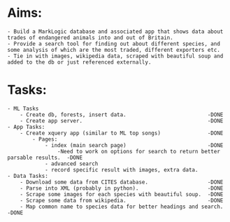 Aims:
=====
	- Build a MarkLogic database and associated app that shows data about trades of endangered animals into and out of Britain.
	- Provide a search tool for finding out about different species, and some analysis of which are the most traded, different exporters etc.
	- Tie in with images, wikipedia data, scraped with beautiful soup and added to the db or just referenced externally.

Tasks:
======
	- ML Tasks
		- Create db, forests, insert data.							-DONE
		- Create app server.										-DONE
	- App Tasks:
		- Create xquery app (similar to ML top songs)				-DONE
			- Pages: 
				- index (main search page)							-DONE
					-Need to work on options for search to return better parsable results.	-DONE
				- advanced search
				- record specific result with images, extra data.
	- Data Tasks:
		- Download some data from CITES database. 					-DONE
		- Parse into XML (probably in python). 						-DONE
		- Scrape some images for each species with beautiful soup.	-DONE
		- Scrape some data from wikipedia.							-DONE
		- Map common name to species data for better headings and search. -DONE

